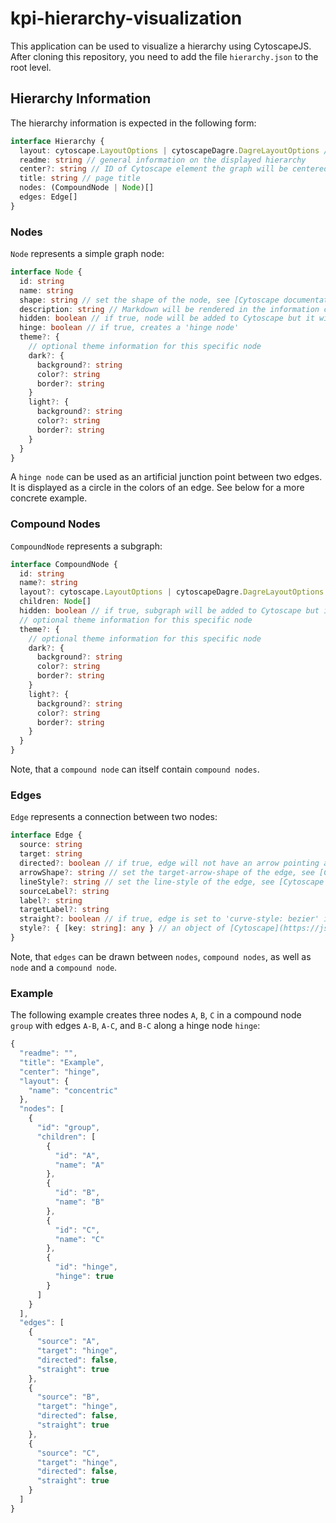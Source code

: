 # kpi-hierarchy-visualization

This application can be used to visualize a hierarchy using CytoscapeJS.  
After cloning this repository, you need to add the file `hierarchy.json` to the root level.

## Hierarchy Information

The hierarchy information is expected in the following form:

```ts
interface Hierarchy {
  layout: cytoscape.LayoutOptions | cytoscapeDagre.DagreLayoutOptions // will be applied to all nodes and compound nodes
  readme: string // general information on the displayed hierarchy
  center?: string // ID of Cytoscape element the graph will be centered on
  title: string // page title
  nodes: (CompoundNode | Node)[]
  edges: Edge[]
}
```

### Nodes

`Node` represents a simple graph node:

```ts
interface Node {
  id: string
  name: string
  shape: string // set the shape of the node, see [Cytoscape documentation](https://js.cytoscape.org/#style/node-body)
  description: string // Markdown will be rendered in the information card
  hidden: boolean // if true, node will be added to Cytoscape but it will be set to 'visibility: hidden'
  hinge: boolean // if true, creates a 'hinge node'
  theme?: {
    // optional theme information for this specific node
    dark?: {
      background?: string
      color?: string
      border?: string
    }
    light?: {
      background?: string
      color?: string
      border?: string
    }
  }
}
```

A `hinge node` can be used as an artificial junction point between two edges. It is displayed as a circle in the colors of an edge. See below for a more concrete example.

### Compound Nodes

`CompoundNode` represents a subgraph:

```ts
interface CompoundNode {
  id: string
  name?: string
  layout?: cytoscape.LayoutOptions | cytoscapeDagre.DagreLayoutOptions // will be applied only to the compound node's children
  children: Node[]
  hidden: boolean // if true, subgraph will be added to Cytoscape but it will be set to 'visibility: hidden'
  // optional theme information for this specific node
  theme?: {
    // optional theme information for this specific node
    dark?: {
      background?: string
      color?: string
      border?: string
    }
    light?: {
      background?: string
      color?: string
      border?: string
    }
  }
}
```

Note, that a `compound node` can itself contain `compound nodes`.

### Edges

`Edge` represents a connection between two nodes:

```ts
interface Edge {
  source: string
  target: string
  directed?: boolean // if true, edge will not have an arrow pointing at the target
  arrowShape?: string // set the target-arrow-shape of the edge, see [Cytoscape documentation](https://js.cytoscape.org/#style/edge-arrow)
  lineStyle?: string // set the line-style of the edge, see [Cytoscape documentation](https://js.cytoscape.org/#style/edge-line)
  sourceLabel?: string
  label?: string
  targetLabel?: string
  straight?: boolean // if true, edge is set to 'curve-style: bezier' instead of 'curve-style: taxi'
  style?: { [key: string]: any } // an object of [Cytoscape](https://js.cytoscape.org/#style) edge styles, **Use only if necessary**
}
```

Note, that `edges` can be drawn between `nodes`, `compound nodes`, as well as `node` and a `compound node`.

### Example

The following example creates three nodes `A`, `B`, `C` in a compound node `group` with edges `A-B`, `A-C`, and `B-C` along a hinge node `hinge`:

```ts
{
  "readme": "",
  "title": "Example",
  "center": "hinge",
  "layout": {
    "name": "concentric"
  },
  "nodes": [
    {
      "id": "group",
      "children": [
        {
          "id": "A",
          "name": "A"
        },
        {
          "id": "B",
          "name": "B"
        },
        {
          "id": "C",
          "name": "C"
        },
        {
          "id": "hinge",
          "hinge": true
        }
      ]
    }
  ],
  "edges": [
    {
      "source": "A",
      "target": "hinge",
      "directed": false,
      "straight": true
    },
    {
      "source": "B",
      "target": "hinge",
      "directed": false,
      "straight": true
    },
    {
      "source": "C",
      "target": "hinge",
      "directed": false,
      "straight": true
    }
  ]
}
```
